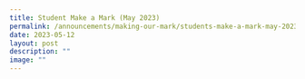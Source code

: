 ```yaml
---
title: Student Make a Mark (May 2023)
permalink: /announcements/making-our-mark/students-make-a-mark-may-2023/
date: 2023-05-12
layout: post
description: ""
image: ""
---
```

